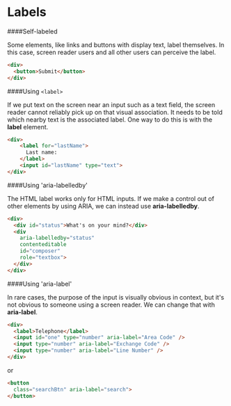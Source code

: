 # Labels

####Self-labeled

Some elements, like links and buttons with display text, label themselves. In this case, screen reader users and all other users can perceive the label.
```HTML
<div>
  <button>Submit</button>
</div>
```

####Using `<label>`

If we put text on the screen near an input such as a text field, the screen reader cannot reliably pick up on that visual association. It needs to be told which nearby text is the associated label. One way to do this is with the <strong>label</strong> element.
```HTML
<div>
    <label for="lastName">
      Last name:
    </label>
    <input id="lastName" type="text">
</div>
```

####Using 'aria-labelledby'

The HTML label works only for HTML inputs. If we make a control out of other elements by using ARIA, we can instead use <strong>aria-labelledby</strong>.
```HTML
<div>
  <div id="status">What's on your mind?</div>
  <div
    aria-labelledby="status"
    contenteditable
    id="composer"
    role="textbox">
  </div>
</div>
```
####Using 'aria-label'

In rare cases, the purpose of the input is visually obvious in context, but it's not obvious to someone using a screen reader. We can change that with <strong>aria-label</strong>.
```HTML
<div>
  <label>Telephone</label>
  <input id="one" type="number" aria-label="Area Code" />
  <input type="number" aria-label="Exchange Code" />
  <input type="number" aria-label="Line Number" />
</div>
```
or
```HTML
<button
  class="searchBtn" aria-label="search">
</button>
```
